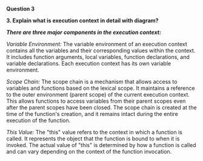 **Question 3**

**3. Explain what is execution context in detail with diagram?**

***There are three major components in the execution context:***

_Variable Environment:_
The variable environment of an execution context contains all the variables and their corresponding values within the context. It includes function arguments, local variables, function declarations, and variable declarations. Each execution context has its own variable environment.

_Scope Chain:_
The scope chain is a mechanism that allows access to variables and functions based on the lexical scope. It maintains a reference to the outer environment (parent scope) of the current execution context. This allows functions to access variables from their parent scopes even after the parent scopes have been closed. The scope chain is created at the time of the function's creation, and it remains intact during the entire execution of the function.

_This Value:_
The "this" value refers to the context in which a function is called. It represents the object that the function is bound to when it is invoked. The actual value of "this" is determined by how a function is called and can vary depending on the context of the function invocation.
